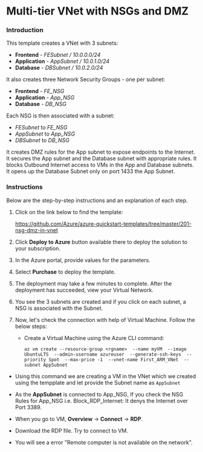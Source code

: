 # Multi-tier VNet with NSGs and DMZ

### Introduction
This template creates a VNet with 3 subnets:

* **Frontend** - _FESubnet / 10.0.0.0/24_
* **Application** - _AppSubnet / 10.0.1.0/24_
* **Database** - _DBSubnet / 10.0.2.0/24_

It also creates three Network Security Groups - one per subnet:

* **Frontend** - _FE_NSG_
* **Application** - _App_NSG_
* **Database** - _DB_NSG_

Each NSG is then associated with a subnet:

* _FESubnet_ to _FE_NSG_
* _AppSubnet_ to _App_NSG_
* _DBSubnet_ to _DB_NSG_

It creates DMZ rules for the App subnet to expose endpoints to the Internet. It secures the App subnet and the Database subnet with appropriate rules. It blocks Outbound Internet access to VMs in the App and Database subnets. It opens up the Database Subnet only on port 1433 the App Subnet.

### Instructions

Below are the step-by-step instructions and an explanation of each step. 

1. Click on the link below to find the template:

   https://github.com/Azure/azure-quickstart-templates/tree/master/201-nsg-dmz-in-vnet
   
2. Click **Deploy to Azure** button available there to deploy the solution to your subscription. 
   
3. In the Azure portal, provide values for the parameters.

4. Select **Purchase** to deploy the template.

5. The deployment may take a few minutes to complete. After the deployment has succeeded, view your Virtual Network.

6. You see the 3 subnets are created and if you click on each subnet, a NSG is associated with the Subnet.

7. Now, let's check the connection with help of Virtual Machine. Follow the below steps:

   - Create a Virtual Machine using the Azure CLI command:
   
      `az vm create --resource-group <rgname> 
         --name myVM 
         --image UbuntuLTS 
         --admin-username azureuser 
         --generate-ssh-keys 
         --priority Spot 
         --max-price -1 
         --vnet-name First_ARM_VNet 
         --subnet AppSubnet`
   
  - Using this command we are creating a VM in the VNet which we created using the tempplate and let provide the Subnet name as `AppSubnet`
  
  - As the **AppSubnet** is connected to App_NSG, If you check the NSG Rules for App_NSG i.e. Block_RDP_Internet: It denys the Internet over Port 3389.
  
  - When you go to VM, **Overview** -> **Connect** -> **RDP**. 
   
  - Download the RDP file. Try to connect to VM. 
  
  - You will see a error "Remote computer is not available on the network".
